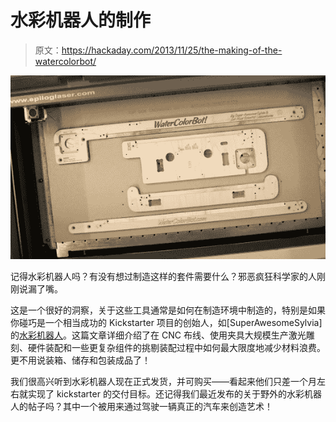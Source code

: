 # 水彩机器人的制作

> 原文：<https://hackaday.com/2013/11/25/the-making-of-the-watercolorbot/>

![water color bot](img/239b49a51eb84b1fcf970109ba7fea8b.png)

记得水彩机器人吗？有没有想过制造这样的套件需要什么？邪恶疯狂科学家的人刚刚说漏了嘴。

这是一个很好的洞察，关于这些工具通常是如何在制造环境中制造的，特别是如果你碰巧是一个相当成功的 Kickstarter 项目的创始人，如[SuperAwesomeSylvia]的[水彩机器人](http://www.kickstarter.com/projects/1894919479/super-awesome-sylvias-watercolorbot-0)。这篇文章详细介绍了在 CNC 布线、使用夹具大规模生产激光雕刻、硬件装配和一些更复杂组件的挑剔装配过程中如何最大限度地减少材料浪费。更不用说装箱、储存和包装成品了！

我们很高兴听到水彩机器人现在正式发货，并可购买——看起来他们只差一个月左右就实现了 kickstarter 的交付目标。还记得我们最近发布的关于野外的水彩机器人的帖子吗？其中一个被用来通过驾驶一辆真正的汽车来创造艺术！